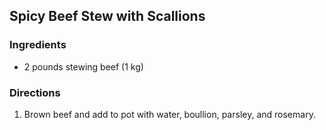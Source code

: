 ## Spicy Beef Stew with Scallions

### Ingredients

* 2 pounds stewing beef (1 kg)


### Directions

1. Brown beef and add to pot with water, boullion, parsley, and rosemary.
